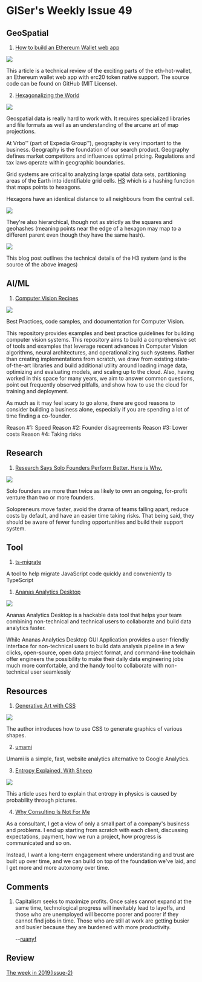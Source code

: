 # GISer's Weekly Issue 49

## GeoSpatial

1. [How to build an Ethereum Wallet web app](https://medium.com/free-code-camp/how-to-build-an-ethereum-wallet-web-app-ac77dcaac573)

![](https://camo.githubusercontent.com/f5592135d05091b286f5dd5fbd8c0bfcf0e44c93/68747470733a2f2f7061756c6c6175782e6769746875622e696f2f6574682d686f742d77616c6c65742f646f63732f696d616765732f6574682d686f742d77616c6c65742d657468657265756d2e504e47)

This article is a technical review of the exciting parts of the eth-hot-wallet, an Ethereum wallet web app with erc20 token native support. The source code can be found on GitHub (MIT License).

2. [Hexagonalizing the World](https://medium.com/expedia-group-tech/hexagonalizing-the-world-4f9a404a8396)

![](https://miro.medium.com/max/668/1*vWa8MaV4WaIhlC27qUM9ig.png)

Geospatial data is really hard to work with. It requires specialized libraries and file formats as well as an understanding of the arcane art of map projections.

At Vrbo™ (part of Expedia Group™), geography is very important to the business. Geography is the foundation of our search product. Geography defines market competitors and influences optimal pricing. Regulations and tax laws operate within geographic boundaries.

Grid systems are critical to analyzing large spatial data sets, partitioning areas of the Earth into identifiable grid cells. [H3](https://github.com/uber/H3) which is a hashing function that maps points to hexagons.

Hexagons have an identical distance to all neighbours from the central cell.

![](https://miro.medium.com/max/664/1*99fHaJHS7PmNZiK1lKUyLA.png)

They're also hierarchical, though not as strictly as the squares and geohashes (meaning points near the edge of a hexagon may map to a different parent even though they have the same hash).

![](https://miro.medium.com/max/552/1*D-XVZjYLF0jR1sRt0m2gjg.png)

This blog post outlines the technical details of the H3 system (and is the source of the above images)

## AI/ML

1. [Computer Vision Recipes](https://github.com/microsoft/computervision-recipes)

![](https://github.com/microsoft/computervision-recipes/raw/master/scenarios/media/cv_overview.jpg)

Best Practices, code samples, and documentation for Computer Vision.

This repository provides examples and best practice guidelines for building computer vision systems. This repository aims to build a comprehensive set of tools and examples that leverage recent advances in Computer Vision algorithms, neural architectures, and operationalizing such systems. Rather than creating implementations from scratch, we draw from existing state-of-the-art libraries and build additional utility around loading image data, optimizing and evaluating models, and scaling up to the cloud. Also, having worked in this space for many years, we aim to answer common questions, point out frequently observed pitfalls, and show how to use the cloud for training and deployment.

As much as it may feel scary to go alone, there are good reasons to consider building a business alone, especially if you are spending a lot of time finding a co-founder.

Reason #1: Speed
Reason #2: Founder disagreements
Reason #3: Lower costs
Reason #4: Taking risks

## Research

1. [Research Says Solo Founders Perform Better. Here is Why.](https://www.growthclub.online/post/research-says-solo-founders-perform-better-here-is-why)

![](https://static.wixstatic.com/media/49c34c_46bd6f501d98445cb0381d51c061589d~mv2.png/v1/fill/w_1480,h_740,al_c,q_90,usm_0.66_1.00_0.01/49c34c_46bd6f501d98445cb0381d51c061589d~mv2.webp)

Solo founders are more than twice as likely to own an ongoing, for-profit venture than two or more founders.

Solopreneurs move faster, avoid the drama of teams falling apart, reduce costs by default, and have an easier time taking risks. That being said, they should be aware of fewer funding opportunities and build their support system.

## Tool

1. [ts-migrate](https://github.com/airbnb/ts-migrate)

A tool to help migrate JavaScript code quickly and conveniently to TypeScript

1. [Ananas Analytics Desktop](https://ananasanalytics.com/docs/developer-guide/overview)

![](https://ananasanalytics.com/blog/assets/integrate_webapi.png)

Ananas Analytics Desktop is a hackable data tool that helps your team combining non-technical and technical users to collaborate and build data analytics faster.

While Ananas Analytics Desktop GUI Application provides a user-friendly interface for non-technical users to build data analysis pipeline in a few clicks, open-source, open data project format, and command-line toolchain offer engineers the possibility to make their daily data engineering jobs much more comfortable, and the handy tool to collaborate with non-technical user seamlessly

## Resources

1. [Generative Art with CSS](https://generative-art-with-css.commons.host/)

![](https://camo.githubusercontent.com/12c62f48ed4ce1fd86f6f74db48bdf68ba87549c/68747470733a2f2f7777772e77616e67626173652e636f6d2f626c6f67696d672f61737365742f3230323030382f6267323032303038313230332e6a7067)

The author introduces how to use CSS to generate graphics of various shapes.

2. [umami](https://github.com/mikecao/umami)

Umami is a simple, fast, website analytics alternative to Google Analytics.

3. [Entropy Explained, With Sheep](https://aatishb.com/entropy/)

![](https://aatishb.com/entropy/)

This article uses herd to explain that entropy in physics is caused by probability through pictures.

4. [Why Consulting Is Not For Me](https://medium.com/@karti/why-consulting-is-not-for-me-ffdbe09bb3c1)

As a consultant, I get a view of only a small part of a company's business and problems. I end up starting from scratch with each client, discussing expectations, payment, how we run a project, how progress is communicated and so on.

Instead, I want a long-term engagement where understanding and trust are built up over time, and we can build on top of the foundation we've laid, and I get more and more autonomy over time.

## Comments

1. Capitalism seeks to maximize profits. Once sales cannot expand at the same time, technological progress will inevitably lead to layoffs, and those who are unemployed will become poorer and poorer if they cannot find jobs in time. Those who are still at work are getting busier and busier because they are burdened with more productivity.

   --[ruanyf](https://github.com/ruanyf/weekly/blob/master/docs/issue-121.md)

## Review

[The week in 2019(Issue-2)](https://github.com/lkcozy/weekly/blob/master/docs/issue-2.md)
